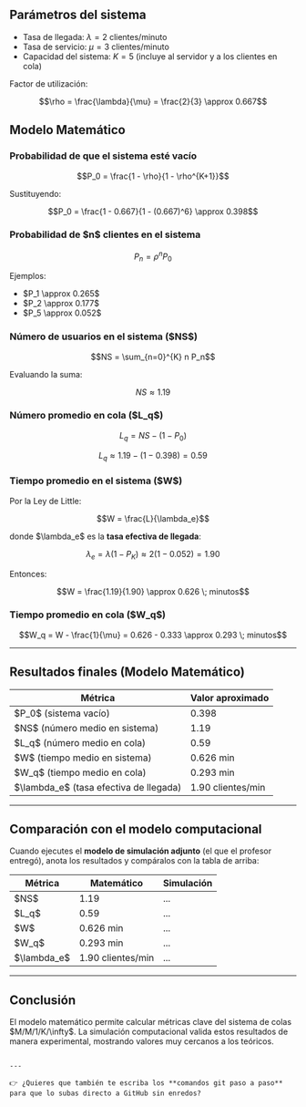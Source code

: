 
## Parámetros del sistema  
- Tasa de llegada: $\lambda = 2$ clientes/minuto  
- Tasa de servicio: $\mu = 3$ clientes/minuto  
- Capacidad del sistema: $K = 5$ (incluye al servidor y a los clientes en cola)  

Factor de utilización:  

```math
\rho = \frac{\lambda}{\mu} = \frac{2}{3} \approx 0.667
````


## Modelo Matemático

### Probabilidad de que el sistema esté vacío

```math
P_0 = \frac{1 - \rho}{1 - \rho^{K+1}}
```

Sustituyendo:

```math
P_0 = \frac{1 - 0.667}{1 - (0.667)^6} \approx 0.398
```

### Probabilidad de \$n\$ clientes en el sistema

```math
P_n = \rho^n P_0
```

Ejemplos:

* \$P\_1 \approx 0.265\$
* \$P\_2 \approx 0.177\$
* \$P\_5 \approx 0.052\$

### Número de usuarios en el sistema (\$NS\$)

```math
NS = \sum_{n=0}^{K} n P_n
```

Evaluando la suma:

```math
NS \approx 1.19
```

### Número promedio en cola (\$L\_q\$)

```math
L_q = NS - (1 - P_0)
```

```math
L_q \approx 1.19 - (1 - 0.398) = 0.59
```

### Tiempo promedio en el sistema (\$W\$)

Por la Ley de Little:

```math
W = \frac{L}{\lambda_e}
```

donde \$\lambda\_e\$ es la **tasa efectiva de llegada**:

```math
\lambda_e = \lambda (1 - P_K) \approx 2 (1 - 0.052) = 1.90
```

Entonces:

```math
W = \frac{1.19}{1.90} \approx 0.626 \; minutos
```

### Tiempo promedio en cola (\$W\_q\$)

```math
W_q = W - \frac{1}{\mu} = 0.626 - 0.333 \approx 0.293 \; minutos
```

---

## Resultados finales (Modelo Matemático)

| Métrica                                   | Valor aproximado  |
| ----------------------------------------- | ----------------- |
| \$P\_0\$ (sistema vacío)                  | 0.398             |
| \$NS\$ (número medio en sistema)          | 1.19              |
| \$L\_q\$ (número medio en cola)           | 0.59              |
| \$W\$ (tiempo medio en sistema)           | 0.626 min         |
| \$W\_q\$ (tiempo medio en cola)           | 0.293 min         |
| \$\lambda\_e\$ (tasa efectiva de llegada) | 1.90 clientes/min |

---

## Comparación con el modelo computacional

Cuando ejecutes el **modelo de simulación adjunto** (el que el profesor entregó), anota los resultados y compáralos con la tabla de arriba:

| Métrica        | Matemático        | Simulación |
| -------------- | ----------------- | ---------- |
| \$NS\$         | 1.19              | ...        |
| \$L\_q\$       | 0.59              | ...        |
| \$W\$          | 0.626 min         | ...        |
| \$W\_q\$       | 0.293 min         | ...        |
| \$\lambda\_e\$ | 1.90 clientes/min | ...        |

---

## Conclusión

El modelo matemático permite calcular métricas clave del sistema de colas \$M/M/1/K/\infty\$.
La simulación computacional valida estos resultados de manera experimental, mostrando valores muy cercanos a los teóricos.

```

---

👉 ¿Quieres que también te escriba los **comandos git paso a paso** para que lo subas directo a GitHub sin enredos?
```

